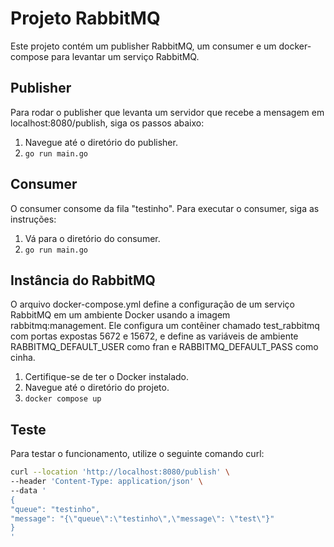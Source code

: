 # Projeto RabbitMQ

Este projeto contém um publisher RabbitMQ, um consumer e um docker-compose para levantar um serviço RabbitMQ.

## Publisher

Para rodar o publisher que levanta um servidor que recebe a mensagem em localhost:8080/publish, siga os passos abaixo:

1. Navegue até o diretório do publisher.
2. `go run main.go`

## Consumer

O consumer consome da fila "testinho". Para executar o consumer, siga as instruções:

1. Vá para o diretório do consumer.
2. `go run main.go`

## Instância do RabbitMQ

O arquivo docker-compose.yml define a configuração de um serviço RabbitMQ em um ambiente Docker usando a imagem rabbitmq:management. Ele configura um contêiner chamado test_rabbitmq com portas expostas 5672 e 15672, e define as variáveis de ambiente RABBITMQ_DEFAULT_USER como fran e RABBITMQ_DEFAULT_PASS como cinha.

1. Certifique-se de ter o Docker instalado.
2. Navegue até o diretório do projeto.
3. `docker compose up` 

## Teste

Para testar o funcionamento, utilize o seguinte comando curl:


```bash
curl --location 'http://localhost:8080/publish' \
--header 'Content-Type: application/json' \
--data '
{
"queue": "testinho",
"message": "{\"queue\":\"testinho\",\"message\": \"test\"}"
}
'
```